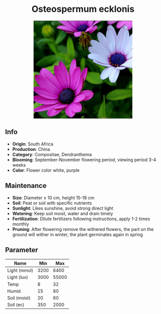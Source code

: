 <h1 align='center'>Osteospermum ecklonis</h1>
<p align="center">
    <img 
        align='center'
        width='320'
        src="../images/osteospermum ecklonis.png" 
        alt='Osteospermum ecklonis' />
</p>

## Info

 - **Origin**: South Africa
 - **Production**: China
 - **Category**: Compositae, Dendranthema
 - **Blooming**: September-November flowering period, viewing period 3-4 weeks
 - **Color**: Flower color white, purple

## Maintenance

 - **Size**: Diameter ≥ 10 cm, height 15-18 cm
 - **Soil**: Peat or soil with specific nutrients
 - **Sunlight**: Likes sunshine, avoid strong direct light
 - **Watering**: Keep soil moist, water and drain timely
 - **Fertilization**: Dilute fertilizers following instructions, apply 1-2 times monthly
 - **Pruning**: After flowering remove the withered flowers, the part on the ground will wither in winter, the plant germinates again in spring

## Parameter

| Name         | Min  | Max   |
|--------------|------|-------|
| Light (mmol) | 3200 | 6400  |
| Light (lux)  | 3000 | 55000 |
| Temp         | 8    | 32    |
| Humid        | 15   | 80    |
| Soil (moist) | 20   | 60    |
| Soil (ec)    | 350  | 2000  |